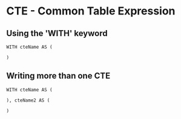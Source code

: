# CTE - Common Table Expression

## Using the 'WITH' keyword

    WITH cteName AS (

    )

## Writing more than one CTE

    WITH cteName AS (

    ), cteName2 AS (

    )

